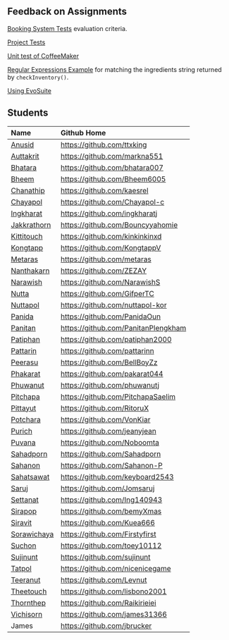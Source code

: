 ## Feedback on Assignments

[Booking System Tests](BookingSystemTests.md) evaluation criteria.

[Project Tests](project-testing.md)

[Unit test of CoffeeMaker](CoffeeMaker-Unittest.md)

[Regular Expressions Example](regex.md) for matching the ingredients string returned by `checkInventory()`.

[Using EvoSuite](evosuite.md)


## Students

|Name        |Github Home                  |
|:-----------|:----------------------------|
|[Anusid][] | <https://github.com/ttxking> | 
|[Auttakrit][] | <https://github.com/markna551> | 
|[Bhatara][] | <https://github.com/bhatara007> | 
|[Bheem][] | <https://github.com/Bheem6005> | 
|[Chanathip][] | <https://github.com/kaesrel> | 
|[Chayapol][] | <https://github.com/Chayapol-c> | 
|[Ingkharat][] | <https://github.com/ingkharatj> | 
|[Jakkrathorn][] | <https://github.com/Bouncyyahomie> | 
|[Kittitouch][] | <https://github.com/kinkinkinxd> | 
|[Kongtapp][] | <https://github.com/KongtappV> | 
|[Metaras][] | <https://github.com/metaras> | 
|[Nanthakarn][] | <https://github.com/ZEZAY> | 
|[Narawish][] | <https://github.com/NarawishS> | 
|[Nutta][] | <https://github.com/GifperTC> | 
|[Nuttapol][] | <https://github.com/nuttapol-kor> | 
|[Panida][] | <https://github.com/PanidaOun> | 
|[Panitan][] | <https://github.com/PanitanPlengkham> | 
|[Patiphan][] | <https://github.com/patiphan2000> | 
|[Pattarin][] | <https://github.com/pattarinn> | 
|[Peerasu][] | <https://github.com/BellBoyZz> | 
|[Phakarat][] | <https://github.com/pakarat044> | 
|[Phuwanut][] | <https://github.com/phuwanutj> | 
|[Pitchapa][] | <https://github.com/PitchapaSaelim> | 
|[Pittayut][] | <https://github.com/RitoruX> | 
|[Potchara][] | <https://github.com/VonKiar> | 
|[Purich][] | <https://github.com/jeanyjean> | 
|[Puvana][] | <https://github.com/Noboomta> | 
|[Sahadporn][] | <https://github.com/Sahadporn> | 
|[Sahanon][] | <https://github.com/Sahanon-P> | 
|[Sahatsawat][] | <https://github.com/keyboard2543> | 
|[Saruj][] | <https://github.com/Jomsaruj> | 
|[Settanat][] | <https://github.com/Ing140943> | 
|[Sirapop][] | <https://github.com/bemyXmas> | 
|[Siravit][] | <https://github.com/Kuea666> | 
|[Sorawichaya][] | <https://github.com/Firstyfirst> | 
|[Suchon][] | <https://github.com/toey10112> | 
|[Sujinunt][] | <https://github.com/sujinunt> | 
|[Tatpol][] | <https://github.com/nicenicegame> | 
|[Teeranut][] | <https://github.com/Levnut> | 
|[Theetouch][] | <https://github.com/lisbono2001> | 
|[Thornthep][] | <https://github.com/Raikirieiei> | 
|[Vichisorn][] | <https://github.com/james31366> |
|James         | <https://github.com/jbrucker> |

[Anusid]: https://github.com/ttxking
[Auttakrit]: https://github.com/markna551
[Bhatara]: https://github.com/bhatara007
[Bheem]: https://github.com/Bheem6005
[Chanathip]: https://github.com/kaesrel
[Chayapol]: https://github.com/Chayapol-c
[Ingkharat]: https://github.com/ingkharatj
[Jakkrathorn]: https://github.com/Bouncyyahomie
[Kittitouch]: https://github.com/kinkinkinxd
[Kongtapp]: https://github.com/KongtappV
[Metaras]: https://github.com/metaras
[Nanthakarn]: https://github.com/ZEZAY
[Narawish]: https://github.com/NarawishS
[Nutta]: https://github.com/GifperTC
[Nuttapol]: https://github.com/nuttapol-kor
[Panida]: https://github.com/PanidaOun
[Panitan]: https://github.com/PanitanPlengkham
[Patiphan]: https://github.com/patiphan2000
[Pattarin]: https://github.com/pattarinn
[Peerasu]: https://github.com/BellBoyZz
[Phakarat]: https://github.com/pakarat044
[Phuwanut]: https://github.com/phuwanutj
[Pitchapa]: https://github.com/PitchapaSaelim
[Pittayut]: https://github.com/RitoruX
[Potchara]: https://github.com/VonKiar
[Purich]: https://github.com/jeanyjean
[Puvana]: https://github.com/Noboomta
[Sahadporn]: https://github.com/Sahadporn
[Sahanon]: https://github.com/Sahanon-P
[Sahatsawat]: https://github.com/keyboard2543
[Saruj]: https://github.com/Jomsaruj
[Settanat]: https://github.com/Ing140943
[Sirapop]: https://github.com/bemyXmas
[Siravit]: https://github.com/Kuea666
[Sorawichaya]: https://github.com/Firstyfirst
[Suchon]: https://github.com/toey10112
[Sujinunt]: https://github.com/sujinunt
[Tatpol]: https://github.com/nicenicegame
[Teeranut]: https://github.com/Levnut
[Theetouch]: https://github.com/lisbono2001
[Thornthep]: https://github.com/Raikirieiei
[Vichisorn]: https://github.com/james31366

